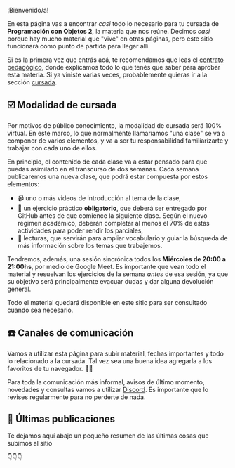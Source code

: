 ¡Bienvenido/a!

En esta página vas a encontrar _casi_ todo lo necesario para tu cursada de **Programación con Objetos 2**, la materia que nos reúne. Decimos _casi_ porque hay mucho material que "vive" en otras páginas, pero este sitio funcionará como punto de partida para llegar allí.

Si es la primera vez que entrás acá, te recomendamos que leas el [contrato pedagógico](/articulos/contrato-pedagogico), donde explicamos todo lo que tenés que saber para aprobar esta materia. Si ya viniste varias veces, probablemente quieras ir a la sección [cursada](/cursada).

## :ballot_box_with_check: Modalidad de cursada

Por motivos de público conocimiento, la modalidad de cursada será 100% virtual. En este marco, lo que normalmente llamaríamos "una clase" se va a componer de varios elementos, y va a ser tu responsabilidad familiarizarte y trabajar con cada uno de ellos.

En principio, el contenido de cada clase va a estar pensado para que puedas asimilarlo en el transcurso de dos semanas. Cada semana publicaremos una nueva clase, que podrá estar compuesta por estos elementos:

* :video_camera: uno o más videos de introducción al tema de la clase,
* :memo: un ejercicio práctico **obligatorio**, que deberá ser entregado por GitHub antes de que comience la siguiente clase. Según el nuevo régimen académico, deberán completar al menos el 70% de estas actividades para poder rendir los parciales,
* :book: lecturas, que servirán para ampliar vocabulario y guiar la búsqueda de más información sobre los temas que trabajemos.

Tendremos, además, una sesión sincrónica todos los **Miércoles de 20:00 a 21:00hs**, por medio de Google Meet. Es importante que vean todo el material y resuelvan los ejercicios de la semana _antes_ de esa sesión, ya que su objetivo será principalmente evacuar dudas y dar alguna devolución general.

Todo el material quedará disponible en este sitio para ser consultado cuando sea necesario.

## :phone: Canales de comunicación

Vamos a utilizar esta página para subir material, fechas importantes y todo lo relacionado a la cursada. Tal vez sea una buena idea agregarla a los favoritos de tu navegador. :link::globe_with_meridians:

Para toda la comunicación más informal, avisos de último momento, novedades y consultas vamos a utilizar [Discord](https://discord.gg/n4g5wH5). Es importante que lo revises regularmente para no perderte de nada.

## :newspaper: Últimas publicaciones

Te dejamos aquí abajo un pequeño resumen de las últimas cosas que subimos al sitio

:point_down::point_down::point_down:

